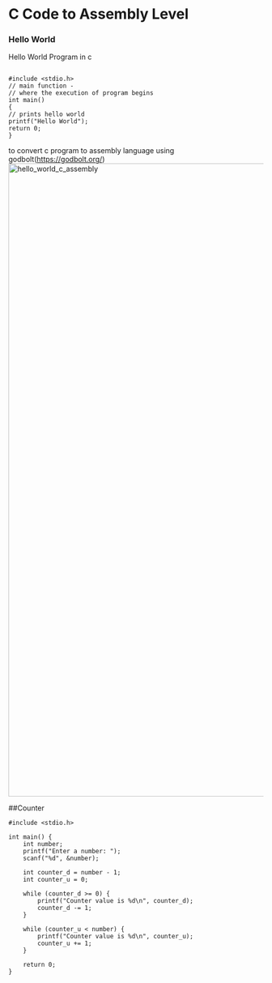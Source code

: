 # C Code to Assembly Level
### Hello World
Hello World Program in c
```

#include <stdio.h>
// main function -
// where the execution of program begins
int main()
{
// prints hello world
printf("Hello World");
return 0;
}

```
to convert c program to assembly language using godbolt(https://godbolt.org/)
<img width="1250" alt="hello_world_c_assembly" src="https://github.com/navi2311/risc-v-HDP/assets/134842758/d7c466ce-e797-40a6-b126-990e20120bb6">

##Counter 
```
#include <stdio.h>

int main() {
    int number;
    printf("Enter a number: ");
    scanf("%d", &number);
    
    int counter_d = number - 1;
    int counter_u = 0;
    
    while (counter_d >= 0) {
        printf("Counter value is %d\n", counter_d);
        counter_d -= 1;
    }
    
    while (counter_u < number) {
        printf("Counter value is %d\n", counter_u);
        counter_u += 1;
    }
    
    return 0;
}
```
